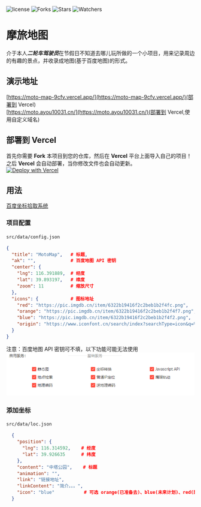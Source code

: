 ![license](https://img.shields.io/github/license/Ayouuuu/MotoMap?color=green&style=for-the-badge)
![Forks](https://img.shields.io/github/forks/Ayouuuu/MotoMap?color=green&style=for-the-badge)
![Stars](https://img.shields.io/github/stars/Ayouuuu/MotoMap?color=green&style=for-the-badge)
![Watchers](https://img.shields.io/github/watchers/Ayouuuu/MotoMap?color=green&style=for-the-badge)
# 摩旅地图
介于本人***二轮车驾驶员***在节假日不知道去哪儿玩所做的一个小项目，用来记录周边的有趣的景点，并收录成地图(基于百度地图)的形式。

## 演示地址
[https://moto-map-9cfv.vercel.app/](https://moto-map-9cfv.vercel.app/)(部署到 Vercel)  
[https://moto.ayou10031.cn/](https://moto.ayou10031.cn/)(部署到 Vercel,使用自定义域名)

## 部署到 Vercel
首先你需要 **Fork** 本项目到您的仓库，然后在 **Vercel** 平台上面导入自己的项目！之后 **Vercel** 会自动部署，当你修改文件也会自动更新。  
[![Deploy with Vercel](https://vercel.com/button)](https://vercel.com/new/clone?repository-url=https%3A%2F%2Fgithub.com%2FAyouuuu%2FMotoMap)

## 用法
[百度坐标拾取系统](https://api.map.baidu.com/lbsapi/getpoint/index.html)
### 项目配置
`src/data/config.json`
```json
{
  "title": "MotoMap",   # 标题,
  "ak": "",             # 百度地图 API 密钥
  "center": {
    "lng": 116.391889,  # 经度
    "lat": 39.893197,   # 维度
    "zoom": 11          # 缩放尺寸
  },
  "icons": {            # 图标地址
    "red": "https://pic.imgdb.cn/item/6322b19416f2c2beb1b2f4fc.png",
    "orange": "https://pic.imgdb.cn/item/6322b19416f2c2beb1b2f4f7.png",
    "blue": "https://pic.imgdb.cn/item/6322b19416f2c2beb1b2f4f2.png",
    "origin": "https://www.iconfont.cn/search/index?searchType=icon&q=%E5%AE%9A%E4%BD%8D&page=1&fromCollection=1&fills=&tag="
  }
}
```
注意：百度地图 API 密钥可不填，以下功能可能无法使用
![百度地图API服务](docs/img.png)
### 添加坐标
`src/data/loc.json`
```json
  {
    "position": {
      "lng": 116.314592,    # 经度
      "lat": 39.926635      # 纬度
    },
    "content": "中塔公园",    # 标题
    "animation": "",
    "link": "链接地址",       
    "linkContent": "简介。。。",
    "icon": "blue"           # 可选 orange(已准备去)、blue(未来计划)、red(默认已经去过)
  }
```
